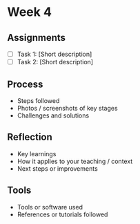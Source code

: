 # Week 4

## Assignments
- [ ] Task 1: [Short description]
- [ ] Task 2: [Short description]

## Process
- Steps followed
- Photos / screenshots of key stages
- Challenges and solutions

## Reflection
- Key learnings
- How it applies to your teaching / context
- Next steps or improvements

## Tools
- Tools or software used
- References or tutorials followed

